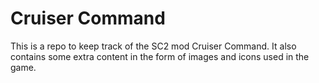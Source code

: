 Cruiser Command
============

This is a repo to keep track of the SC2 mod Cruiser Command. It also contains some extra content in the form of images and icons used in the game.